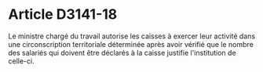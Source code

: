 # Article D3141-18

  
Le ministre chargé du travail autorise les caisses à exercer leur activité dans une circonscription territoriale déterminée après avoir vérifié que le nombre des salariés qui doivent être déclarés à la caisse justifie l'institution de celle-ci.